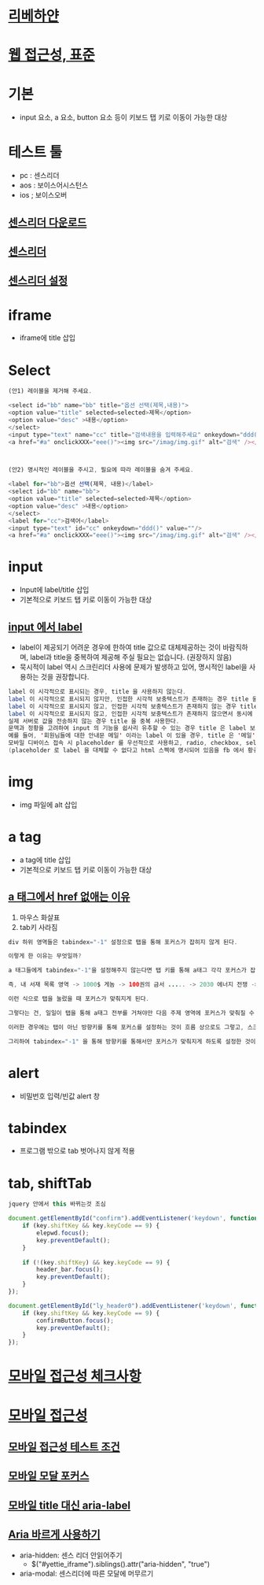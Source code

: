 # [리베하얀](https://www.youtube.com/watch?v=QQXvASCMp-g)
# [웹 접근성, 표준](https://youtu.be/xToJhmAJYCE)

# 기본
* input 요소, a 요소, button 요소 등이 키보드 탭 키로 이동이 가능한 대상


# 테스트 툴
* pc : 센스리더
* aos : 보이스어시스턴스
* ios ; 보이스오버 

## [센스리더 다운로드](http://www.xvtech.com/)

## [센스리더](https://nuli.navercorp.com/community/article/1081603?email=true)

## [센스리더 설정](https://consumer.kiwoom.com/nkw.templateFrameSet.do?m=m1504010000)

# iframe
* iframe에 title 삽입


# Select
```javascript
(안1) 레이블을 제거해 주세요.

<select id="bb" name="bb" title="옵션 선택(제목,내용)">
<option value="title" selected=selected>제목</option>
<option value="desc" >내용</option>
</select>
<input type="text" name="cc" title="검색내용을 입력해주세요" onkeydown="ddd()" value=""/>
<a href="#a" onclickXXX="eee()"><img src="/imag/img.gif" alt="검색" /></a>



(안2) 명시적인 레이블을 주시고, 필요에 따라 레이블을 숨겨 주세요.

<label for="bb">옵션 선택(제목, 내용)</label>
<select id="bb" name="bb">
<option value="title" selected=selected>제목</option>
<option value="desc" >내용</option>
</select>
<label for="cc">검색어</label>
<input type="text" id="cc" onkeydown="ddd()" value=""/>
<a href="#a" onclickXXX="eee()"><img src="/imag/img.gif" alt="검색" /></a>
```

# input
* Input에 label/title 삽입
* 기본적으로  키보드 탭 키로 이동이 가능한 대상


## [input 에서 label](https://mygumi.tistory.com/359)
* label이 제공되기 어려운 경우에 한하여 title 값으로 대체제공하는 것이 바람직하며, label과 title을 중복하여 제공해 주실 필요는 없습니다. (권장하지 않음)
* 묵시적이 label 역시 스크린리더 사용에 문제가 발생하고 있어, 명시적인 label을 사용하는 것을 권장합니다.

```java
label 이 시각적으로 표시되는 경우, title 을 사용하지 않는다.
label 이 시각적으로 표시되지 않지만, 인접한 시각적 보충텍스트가 존재하는 경우 title 을 사용하지 않는다.
label 이 시각적으로 표시되지 않고, 인접한 시각적 보충텍스트가 존재하지 않는 경우 title 을 중복 사용한다.
label 이 시각적으로 표시되지 않고, 인접한 시각적 보충텍스트가 존재하지 않으면서 동시에 해당 서식이 다른 서식의 기능을 보조하며, 
실제 서버로 값을 전송하지 않는 경우 title 을 중복 사용한다.
문맥과 정황을 고려하여 input 의 기능을 쉽사리 유추할 수 있는 경우 title 은 label 보다 간략하게 작성하거나 생략한다. 
예를 들어, '회원님들에 대한 안내문 메일' 이라는 label 이 있을 경우, title 은 '메일' 정도로 간략하게 작성하거나 생략한다.
모바일 디바이스 접속 시 placeholder 를 우선적으로 사용하고, radio, checkbox, select, textarea 인 경우 label 만 사용한다. 
(placeholder 로 label 을 대체할 수 없다고 html 스펙에 명시되어 있음을 fb 에서 황규연님이 알려주셨습니다. 참고해주세요.)

```


# img
* img 파일에 alt 삽입

# a tag
* a tag에 title 삽입
* 기본적으로  키보드 탭 키로 이동이 가능한 대상


## [a 태그에서 href 없애는 이유](https://ooz.co.kr/382)
1. 마우스 화살표
2. tab키 사라짐

```java
div 하위 영역들은 tabindex="-1" 설정으로 탭을 통해 포커스가 잡히지 않게 된다.

이렇게 한 이유는 무엇일까?

a 태그들에게 tabindex="-1"을 설정해주지 않는다면 탭 키를 통해 a태그 각각 포커스가 잡히게 된다.

즉, 내 서재 목록 영역 -> 1000$ 게놈 -> 100권의 금서 ..... -> 2030 에너지 전쟁 -> 남이야 뭐라 하건! -> .....

이런 식으로 탭을 눌렀을 때 포커스가 맞춰지게 된다.

그렇다는 건, 일일이 탭을 통해 a태그 전부를 거쳐야만 다음 주제 영역에 포커스가 맞춰질 수 있다.

이러한 경우에는 탭이 아닌 방향키를 통해 포커스를 설정하는 것이 흐름 상으로도 그렇고, 스크린 리더 사용자에게도 효율적이다.

그리하여 tabindex="-1" 을 통해 방향키를 통해서만 포커스가 맞춰지게 하도록 설정한 것이다.

```

# alert
* 비밀번호 입력/빈값 alert 창


# tabindex
* 프로그램 밖으로 tab 벗어나지 않게 적용


# tab, shiftTab
```javascript
jquery 안에서 this 바뀌는것 조심

document.getElementById("confirm").addEventListener('keydown', function (key) {
    if (key.shiftKey && key.keyCode == 9) {
        elepwd.focus();
        key.preventDefault();
    }
        
    if (!(key.shiftKey) && key.keyCode == 9) {
        header_bar.focus();
        key.preventDefault();
    }
});

document.getElementById("ly_header0").addEventListener('keydown', function (key) {
    if (key.shiftKey && key.keyCode == 9) {
        confirmButton.focus();
        key.preventDefault();
    }
});
```

# [모바일 접근성 체크사항](https://developer.mozilla.org/ko/docs/Web/Accessibility/Mobile_accessibility_checklist)

# [모바일 접근성](http://www.websoul.co.kr/accessibility/MA_guide.asp)

## [모바일 접근성 테스트 조건](http://www.wa.or.kr/m3/sub3.asp)

## [모바일 모달 포커스](https://d0gf00t.tistory.com/13)

## [모바일 title 대신 aria-label](https://www.tpgi.com/using-the-html-title-attribute-updated/)

## [Aria 바르게 사용하기](https://nuli.navercorp.com/community/article/1132937)
* aria-hidden: 센스 리더 안읽어주기
    * $("#yettie_iframe").siblings().attr("aria-hidden", "true")
* aria-modal: 센스리더에 따른 모달에 머무르기
